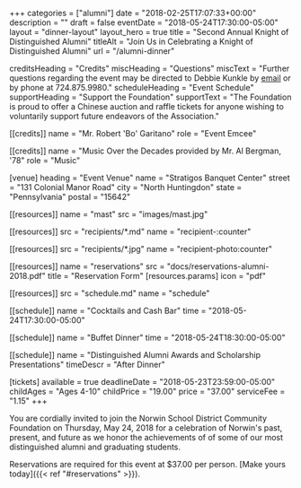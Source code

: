 +++
categories  = ["alumni"]
date        = "2018-02-25T17:07:33+00:00"
description = ""
draft       = false
eventDate   = "2018-05-24T17:30:00-05:00"
layout      = "dinner-layout"
layout_hero = true
title       = "Second Annual Knight of Distinguished Alumni"
titleAlt    = "Join Us in Celebrating a Knight of Distinguished Alumni"
url         = "/alumni-dinner"

creditsHeading = "Credits"
miscHeading    = "Questions"
miscText       = "Further questions regarding the event may be directed to Debbie Kunkle by [email](mailto:djk721@verizon.net) or by phone at 724.875.9980."
scheduleHeading = "Event Schedule"
supportHeading = "Support the Foundation"
supportText    = "The Foundation is proud to offer a Chinese auction and raffle tickets for anyone wishing to voluntarily support future endeavors of the Association."

[[credits]]
  name = "Mr. Robert 'Bo' Garitano"
  role = "Event Emcee"

[[credits]]
  name = "Music Over the Decades provided by Mr. Al Bergman, '78"
  role = "Music"

[venue]
  heading = "Event Venue"
  name    = "Stratigos Banquet Center"
  street  = "131 Colonial Manor Road"
  city    = "North Huntingdon"
  state   = "Pennsylvania"
  postal  = "15642"

[[resources]]
  name = "mast"
  src  = "images/mast.jpg"

[[resources]]
  src  = "recipients/*.md"
  name = "recipient-:counter"

[[resources]]
  src  = "recipients/*.jpg"
  name = "recipient-photo:counter"

[[resources]]
  name  = "reservations"
  src   = "docs/reservations-alumni-2018.pdf"
  title = "Reservation Form"
  [resources.params]
    icon = "pdf"

[[resources]]
  src  = "schedule.md"
  name = "schedule"

[[schedule]]
  name = "Cocktails and Cash Bar"
  time = "2018-05-24T17:30:00-05:00"

[[schedule]]
  name = "Buffet Dinner"
  time = "2018-05-24T18:30:00-05:00"

[[schedule]]
  name      = "Distinguished Alumni Awards and Scholarship Presentations"
  timeDescr = "After Dinner"

[tickets]
  available    = true
  deadlineDate = "2018-05-23T23:59:00-05:00"
  childAges    = "Ages 4-10"
  childPrice   = "19.00"
  price        = "37.00"
  serviceFee   = "1.15"
+++

You are cordially invited to join the Norwin School District Community Foundation on Thursday, May 24, 2018 for a celebration of Norwin's past, present, and future as we honor the achievements of of some of our most distinguished alumni and graduating students.

Reservations are required for this event at $37.00 per person. [Make yours today]({{< ref "#reservations" >}}).
